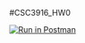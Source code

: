 #CSC3916_HW0




[![Run in Postman](https://run.pstmn.io/button.svg)](https://app.getpostman.com/run-collection/afea84c78355a64f49c4)
